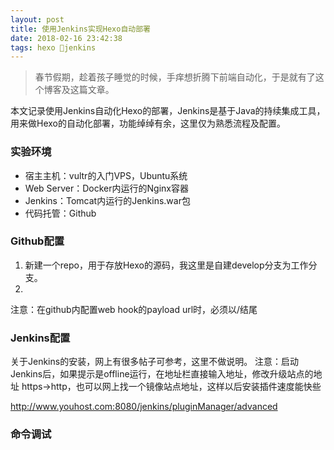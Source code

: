 ```yaml
---
layout: post
title: 使用Jenkins实现Hexo自动部署
date: 2018-02-16 23:42:38
tags: hexo jenkins
---
```

> 春节假期，趁着孩子睡觉的时候，手痒想折腾下前端自动化，于是就有了这个博客及这篇文章。

本文记录使用Jenkins自动化Hexo的部署，Jenkins是基于Java的持续集成工具，用来做Hexo的自动化部署，功能绰绰有余，这里仅为熟悉流程及配置。

### 实验环境

* 宿主主机：vultr的入门VPS，Ubuntu系统
* Web Server：Docker内运行的Nginx容器
* Jenkins：Tomcat内运行的Jenkins.war包
* 代码托管：Github

### Github配置

1. 新建一个repo，用于存放Hexo的源码，我这里是自建develop分支为工作分支。
2.  
注意：在github内配置web hook的payload url时，必须以/结尾

### Jenkins配置

关于Jenkins的安装，网上有很多帖子可参考，这里不做说明。
注意：启动Jenkins后，如果提示是offline运行，在地址栏直接输入地址，修改升级站点的地址 https->http，也可以网上找一个镜像站点地址，这样以后安装插件速度能快些

http://www.youhost.com:8080/jenkins/pluginManager/advanced

### 命令调试